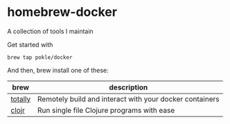 homebrew-docker
===============

A collection of tools I maintain

Get started with 

	brew tap pokle/docker

And then, brew install one of these:

brew                                        | description
--------------------------------------------|------------
[totally](https://github.com/pokle/totally) | Remotely build and interact with your docker containers
[clojr](https://github.com/pokle/clojr)     | Run single file Clojure programs with ease


